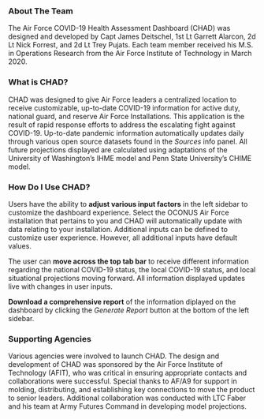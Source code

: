 ### About The Team

The Air Force COVID-19 Health Assessment Dashboard (CHAD) was designed
and developed by Capt James Deitschel, 1st Lt Garrett Alarcon, 2d Lt
Nick Forrest, and 2d Lt Trey Pujats. Each team member received his M.S.
in Operations Research from the Air Force Institute of Technology in
March 2020.

### What is CHAD?

CHAD was designed to give Air Force leaders a centralized location to
receive customizable, up-to-date COVID-19 information for active duty,
national guard, and reserve Air Force Installations. This application is
the result of rapid response efforts to address the escalating fight
against COVID-19. Up-to-date pandemic information automatically updates
daily through various open source datasets found in the *Sources* info
panel. All future projections displayed are calculated using adaptations
of the University of Washington’s IHME model and Penn State University’s
CHIME model.

### How Do I Use CHAD?

Users have the ability to **adjust various input factors** in the left
sidebar to customize the dashboard experience. Select the OCONUS Air
Force installation that pertains to you and CHAD will automatically
update with data relating to your installation. Additional inputs can be
defined to customize user experience. However, all additional inputs
have default values.

The user can **move across the top tab bar** to receive different
information regarding the national COVID-19 status, the local COVID-19
status, and local situational projections moving forward. All
information displayed updates live with changes in user inputs.

**Download a comprehensive report** of the information diplayed on the
dashboard by clicking the *Generate Report* button at the bottom of the
left sidebar.

### Supporting Agencies
Various agencies were involved to launch CHAD. The design and development of CHAD was sponsored by the Air Force Institute of Technology (AFIT), who was critical in ensuring appropriate contacts and collaborations were successful. Special thanks to AF/A9 for support in molding, distributing, and  establishing key connections to move the product to senior leaders. Additional collaboration was conducted with LTC Faber and his team at Army Futures Command in developing model projections.
